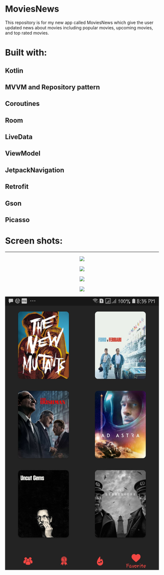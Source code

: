 # MoviesNews
This repository is for my new app called MoviesNews which give the user updated news about movies including popular movies, upcoming movies, and top rated movies.


# Built with:

Kotlin
---
MVVM and Repository pattern
---
Coroutines
---
Room
---
LiveData
---
ViewModel
---
JetpackNavigation
---
Retrofit
---
Gson
---
Picasso
---

# Screen shots: 
---


<p align="center">
 <img src = "images/onward.jpg" width = "512">
</p>

<p align="center">
 <img src = "images/top_rated.jpg" width = "512">
</p>

<p align="center">
 <img src = "images/up_coming.jpg" width = "512">
</p>

<p align="center">
 <img src = "images/lion_king.jpg" width = "512">
</p>

<p align="center">
 <img src = "images/favorites.jpg" width = "512">
</p>

